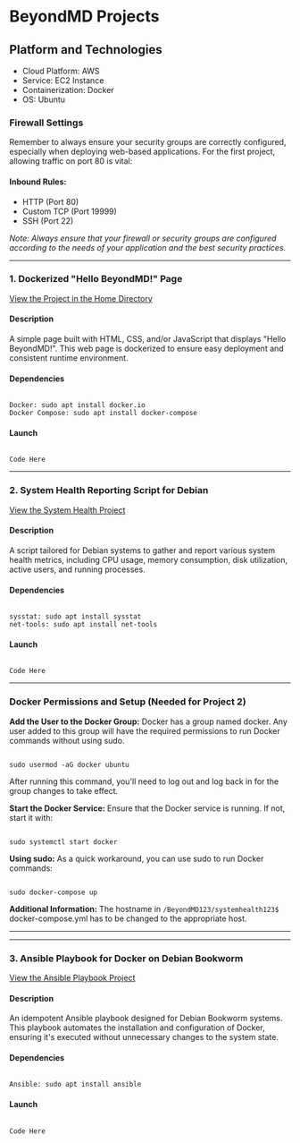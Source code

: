 <h1>BeyondMD Projects</h1>

<h2>Platform and Technologies</h2>
<ul>
    <li>Cloud Platform: AWS</li>
    <li>Service: EC2 Instance</li>
    <li>Containerization: Docker</li>
    <li>OS: Ubuntu</li>
</ul>

<h3>Firewall Settings</h3>
<p>Remember to always ensure your security groups are correctly configured, especially when deploying web-based applications. For the first project, allowing traffic on port 80 is vital:</p>

<h4>Inbound Rules:</h4>
<ul>
    <li>HTTP (Port 80)</li>
    <li>Custom TCP (Port 19999)</li>
    <li>SSH (Port 22)</li>
</ul>
<p><em>Note: Always ensure that your firewall or security groups are configured according to the needs of your application and the best security practices.</em></p>

<hr>

<h3>1. Dockerized "Hello BeyondMD!" Page</h3>
<a href="https://github.com/dsilverio123/BeyondMD123/tree/main/home">View the Project in the Home Directory</a>

<h4>Description</h4>
<p>A simple page built with HTML, CSS, and/or JavaScript that displays "Hello BeyondMD!". This web page is dockerized to ensure easy deployment and consistent runtime environment.</p>

<h4>Dependencies</h4>
<pre><code>
Docker: sudo apt install docker.io
Docker Compose: sudo apt install docker-compose
</code></pre>


<h4>Launch</h4>
<pre><code>
Code Here
</code></pre>


<hr>

<h3>2. System Health Reporting Script for Debian</h3>
<a href="https://github.com/dsilverio123/BeyondMD123/tree/main/systemhealth123">View the System Health Project</a>

<h4>Description</h4>
<p>A script tailored for Debian systems to gather and report various system health metrics, including CPU usage, memory consumption, disk utilization, active users, and running processes.</p>

<h4>Dependencies</h4>
<pre><code>
sysstat: sudo apt install sysstat
net-tools: sudo apt install net-tools
</code></pre>

<h4>Launch</h4>
<pre><code>
Code Here
</code></pre>

<hr>

<h3>Docker Permissions and Setup (Needed for Project 2) </h3>
<p><strong>Add the User to the Docker Group:</strong> Docker has a group named docker. Any user added to this group will have the required permissions to run Docker commands without using sudo.</p>
<pre><code>
sudo usermod -aG docker ubuntu
</code></pre>
<p>After running this command, you'll need to log out and log back in for the group changes to take effect.</p>
<p><strong>Start the Docker Service:</strong> Ensure that the Docker service is running. If not, start it with:</p>
<pre><code>
sudo systemctl start docker
</code></pre>
<p><strong>Using sudo:</strong> As a quick workaround, you can use sudo to run Docker commands:</p>
<pre><code>
sudo docker-compose up
</code></pre>
<p><strong>Additional Information:</strong> The hostname in <code>/BeyondMD123/systemhealth123$</code> docker-compose.yml has to be changed to the appropriate host.</p>

<hr>

<hr>

<h3>3. Ansible Playbook for Docker on Debian Bookworm</h3>
<a href="https://github.com/dsilverio123/BeyondMD123/tree/main/ansible-debian-docker">View the Ansible Playbook Project</a>

<h4>Description</h4>
<p>An idempotent Ansible playbook designed for Debian Bookworm systems. This playbook automates the installation and configuration of Docker, ensuring it's executed without unnecessary changes to the system state.</p>

<h4>Dependencies</h4>
<pre><code>
Ansible: sudo apt install ansible
</code></pre>

<h4>Launch</h4>
<pre><code>
Code Here
</code></pre>


